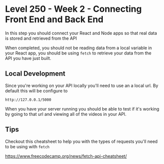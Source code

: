 # Level 250 - Week 2 - Connecting Front End and Back End

In this step you should connect your React and Node apps so that real data is stored and retrieved from the API

When completed, you should not be reading data from a local variable in your React app, you should be using `fetch` to retrieve your data from the API you have just built.

## Local Development

Since you're working on your API locally you'll need to use an a local url. By default this will be configure to

```url
http://127.0.0.1/5000
```

When you have your server running you should be able to test if it's working by going to that url and viewing all of the videos in your API.

## Tips

Checkout this cheatsheet to help you with the types of requests you'll need to be using with `fetch`

https://www.freecodecamp.org/news/fetch-api-cheatsheet/
